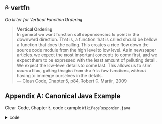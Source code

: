 ## 💦 vertfn

_Go linter for Vertical Function Ordering_

> **Vertical Ordering**   
> In general we want function call dependencies to point in the downward direction. That is, a function that is called should be bellow a function that does the calling. This creates a nice flow down the source code module from the high level to low level.
> As in newspaper articles, we expect the most important concepts to come first, and we expect them to be expressed with the least amount of polluting detail. We expect the low-level details to come last. This allows us to skim source files, getting the gist from the frist few functions, without having to immerge ourselves in the details.  
> — Clean Code, Chapter 5, p84, Robert C. Martin, 2009

## Appendix A: Canonical Java Example

Clean Code, Chapter 5, code example `WikiPageResponder.java`

<details>
<summary>
code
</summary>

```java
public class WikiPageResponder implements SecureResponder {
  protected WikiPage page;
  protected PageData pageData;
  protected String pageTitle;
  protected Request request;
  protected PageCrawler crawler;

  public Response makeResponse(FitNesseContext context, Request request)
    throws Exception {
    String pageName = getPageNameOrDefault(request, "FrontPage");
    loadPage(pageName, context);
    if (page == null)
      return notFoundResponse(context, request);
    else
      return makePageResponse(context);
  }

  private String getPageNameOrDefault(Request request, String defaultPageName)
  {
    String pageName = request.getResource();
    if (StringUtil.isBlank(pageName))
      pageName = defaultPageName;

    return pageName;
  }

  protected void loadPage(String resource, FitNesseContext context)
    throws Exception {
    WikiPagePath path = PathParser.parse(resource);
    crawler = context.root.getPageCrawler();
    crawler.setDeadEndStrategy(new VirtualEnabledPageCrawler());
    page = crawler.getPage(context.root, path);
    if (page != null)
      pageData = page.getData();
  }

  private Response notFoundResponse(FitNesseContext context, Request request)
    throws Exception {
    return new NotFoundResponder().makeResponse(context, request);
  }

  private SimpleResponse makePageResponse(FitNesseContext context)
    throws Exception {
    pageTitle = PathParser.render(crawler.getFullPath(page));
    String html = makeHtml(context);

    SimpleResponse response = new SimpleResponse();
    response.setMaxAge(0);
    response.setContent(html);
    return response;
  }
  
  ...
}
```
</details>
